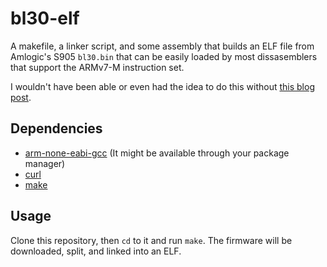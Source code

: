 # bl30-elf

A makefile, a linker script, and some assembly that builds an ELF file from
Amlogic's S905 `bl30.bin` that can be easily loaded by most dissasemblers that
support the ARMv7-M instruction set.

I wouldn't have been able or even had the idea to do this without
[this blog post][1].

## Dependencies

* [arm-none-eabi-gcc][2] (It might be available through your package manager)
* [curl][3]
* [make][4]

## Usage

Clone this repository, then `cd` to it and run `make`. The firmware will be
downloaded, split, and linked into an ELF.

[1]: http://grangeia.io/2015/11/30/hacking-tomtom-runner-pt3/#runtime-debugging-with-qemu
[2]: https://launchpad.net/gcc-arm-embedded
[3]: https://curl.haxx.se/
[4]: https://www.gnu.org/software/make/
